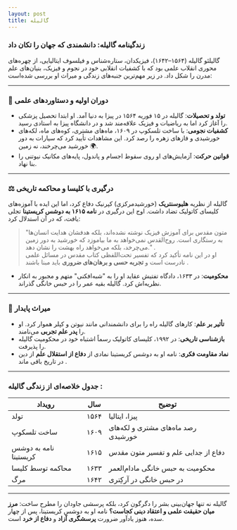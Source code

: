 ```yaml
---
layout: post
title: گالیله
---
```


### زندگینامه گالیله: دانشمندی که جهان را تکان داد  
گالیلئو گالیله (۱۵۶۴–۱۶۴۲)، فیزیکدان، ستاره‌شناس و فیلسوف ایتالیایی، از چهره‌های محوری انقلاب علمی بود که با کشفیات انقلابی خود در نجوم و فیزیک، بنیان‌های علم مدرن را شکل داد. در زیر مهم‌ترین جنبه‌های زندگی و میراث او بررسی شده‌است:

---

### 🔭 **دوران اولیه و دستاوردهای علمی**
- **تولد و تحصیلات**: گالیله در ۱۵ فوریه ۱۵۶۴ در پیزا به دنیا آمد. او ابتدا تحصیل پزشکی را آغاز کرد اما به ریاضیات و فیزیک علاقه‌مند شد و در دانشگاه پیزا به استادی رسید.  
- **کشفیات نجومی**: با ساخت تلسکوپ در ۱۶۰۹، ماه‌های مشتری، کوه‌های ماه، لکه‌های خورشیدی و فازهای زهره را رصد کرد. این مشاهدات تأیید کرد که سیارات به دور خورشید می‌چرخند، نه زمین 🌍.  
- **قوانین حرکت**: آزمایش‌های او روی سقوط اجسام و پاندول، پایه‌های مکانیک نیوتنی را بنا نهاد.

---

### ⚖️ **درگیری با کلیسا و محاکمه تاریخی**  
گالیله از نظریه **هلیوسنتریک** (خورشیدمرکزی) کپرنیک دفاع کرد، اما این ایده با آموزه‌های کلیسای کاتولیک تضاد داشت. اوج این درگیری در **نامه ۱۶۱۵ به دوشس کریستینا** تجلی یافت، که در آن استدلال کرد:  
> "متون مقدس برای آموزش فیزیک نوشته نشده‌اند، بلکه هدفشان هدایت انسان‌ها به رستگاری است. روح‌القدس نمی‌خواهد به ما بیاموزد که خورشید به دور زمین می‌چرخد، بلکه می‌خواهد راه بهشت را نشان دهد." .  
او در این نامه تأکید کرد که تفسیر تحت‌اللفظی کتاب مقدس در مسائل علمی نادرست است و **تجربه حسی و برهان‌های ضروری** باید مبنا باشند .  
- **محکومیت**: در ۱۶۳۳، دادگاه تفتیش عقاید او را به "شبه‌افکنی" متهم و مجبور به انکار نظریه‌اش کرد. گالیله بقیه عمر را در حبس خانگی گذراند.

---

### 📜 **میراث پایدار**  
- **تأثیر بر علم**: کارهای گالیله راه را برای دانشمندانی مانند نیوتن و کپلر هموار کرد. او را **پدر علم تجربی** می‌نامند.  
- **بازشناسی تاریخی**: در ۱۹۹۲، کلیسای کاتولیک رسماً اشتباه خود در محکومیت گالیله را پذیرفت.  
- **نماد مقاومت فکری**: نامه او به دوشس کریستینا نمادی از **دفاع از استقلال علم** از دین در تاریخ باقی ماند .

---

### جدول خلاصه‌ای از زندگی گالیله :
| رویداد | سال | توضیح |
|--------|-----|-------|
| تولد | ۱۵۶۴ | پیزا، ایتالیا |
| ساخت تلسکوپ | ۱۶۰۹ | رصد ماه‌های مشتری و لکه‌های خورشیدی |
| نامه به دوشس کریستینا | ۱۶۱۵ | دفاع از جدایی علم و تفسیر متون مقدس |
| محاکمه توسط کلیسا | ۱۶۳۳ | محکومیت به حبس خانگی مادام‌العمر |
| مرگ | ۱۶۴۲ | در حبس خانگی در آرکِتری |

---

گالیله نه تنها جهان‌بینی بشر را دگرگون کرد، بلکه پرسشی جاودان را مطرح ساخت: **مرز میان حقیقت علمی و اعتقاد دینی کجاست؟** نامه او به دوشس کریستینا، پس از چهار سده، هنوز یادآور ضرورت **پرسشگری آزاد** و **دفاع از خرد** است.
